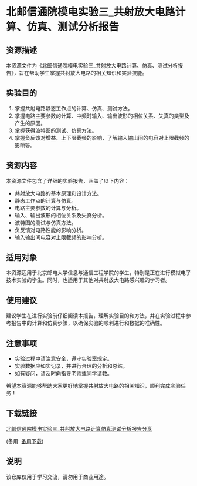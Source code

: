 # 北邮信通院模电实验三_共射放大电路计算、仿真、测试分析报告

## 资源描述

本资源文件为《北邮信通院模电实验三_共射放大电路计算、仿真、测试分析报告》，旨在帮助学生掌握共射放大电路的相关知识和实验技能。

## 实验目的

1. 掌握共射电路静态工作点的计算、仿真、测试方法。
2. 掌握电路主要参数的计算、中频时输入、输出波形的相位关系、失真的类型及产生的原因。
3. 掌握获得波特图的测试、仿真方法。
4. 掌握负反馈对增益、上下限截频的影响，了解输入输出间的电容对上限截频的影响等。

## 资源内容

本资源文件包含了详细的实验报告，涵盖了以下内容：

- 共射放大电路的基本原理和设计方法。
- 静态工作点的计算与仿真。
- 电路主要参数的计算与分析。
- 输入、输出波形的相位关系及失真分析。
- 波特图的测试与仿真方法。
- 负反馈对电路性能的影响分析。
- 输入输出间电容对上限截频的影响分析。

## 适用对象

本资源适用于北京邮电大学信息与通信工程学院的学生，特别是正在进行模拟电子技术实验的学生。同时，也适用于其他对共射放大电路感兴趣的学习者。

## 使用建议

建议学生在进行实验前仔细阅读本报告，理解实验目的和方法，并在实验过程中参考报告中的计算和仿真步骤，以确保实验的顺利进行和数据的准确性。

## 注意事项

- 实验过程中请注意安全，遵守实验室规定。
- 实验数据应如实记录，并进行合理的分析和总结。
- 如有疑问，请及时向指导老师或同学请教。

希望本资源能够帮助大家更好地掌握共射放大电路的相关知识，顺利完成实验任务！

## 下载链接
[北邮信通院模电实验三_共射放大电路计算仿真测试分析报告分享](https://pan.quark.cn/s/9d25227a374b) 

(备用: [备用下载](https://pan.baidu.com/s/1pZ4QzNjZ_FFKeqaDFsSkvQ?pwd=1234))

## 说明

该仓库仅用于学习交流，请勿用于商业用途。
